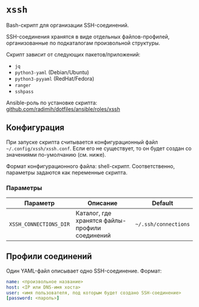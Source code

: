 # `xssh`

Bash-скрипт для организации SSH-соединений.

SSH-соединения хранятся в виде отдельных файлов-профилей, организованные по подкаталогам
произвольной структуры.

Скрипт зависит от следующих пакетов/приложений:

- `jq`
- `python3-yaml` (Debian/Ubuntu)
- `python3-pyyaml` (RedHat/Fedora)
- `ranger`
- `sshpass`

Ansible-роль по установке скрипта: [github.com/radimih/dotfiles/ansible/roles/xssh](https://github.com/radimih/dotfiles/tree/master/ansible/roles/xssh)

## Конфигурация

При запуске скрипта считывается конфигурационный файл `~/.config/xssh/xssh.conf`.
Если его не существует, то он будет создан со значениями по-умолчанию (см. ниже).

Формат конфигурационного файла: shell-скрипт. Соответственно, параметры задаются
как переменные скрипта.

### Параметры

| Параметр               | Описание | Default
| ---------------------- | -------- | -------
| `XSSH_CONNECTIONS_DIR` | Каталог, где хранятся файлы-профили соединений | `~/.ssh/connections`

## Профили соединений

Один YAML-файл описывает одно SSH-соединение. Формат:

```yaml
name: <произвольное название>
host: <IP или DNS-имя хоста>
user: <имя пользователя, под которым будет создано SSH-соединение>
[password: <пароль>]
```
